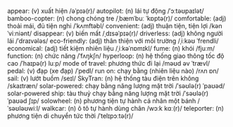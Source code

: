 appear: (v) xuất hiện /əˈpɪə(r)/
autopilot: (n) lái tự động /ˈɔːtəʊpaɪlət/
bamboo-copter: (n) chong chóng tre /ˌbæmˈbuː ˈkɒptə(r)/
comfortable: (adj) thoải mái, đủ tiện nghi /ˈkʌmftəbl/
convenient: (adj) thuận tiện, tiện lợi /kənˈviːniənt/
disappear: (v) biến mất /ˌdɪsəˈpɪə(r)/
driverless: (adj) không người lái /ˈdraɪvələs/
eco-friendly: (adj) thân thiện với môi trường /ˌiːkəʊ ˈfrendli/
economical: (adj) tiết kiệm nhiên liệu /ˌiːkəˈnɒmɪkl/
fume: (n) khói /fjuːm/
function: (n) chức năng /ˈfʌŋkʃn/
hyperloop: (n) hệ thống giao thông tốc độ cao /ˈhaɪpə(r) luːp/
mode of travel: phương thức đi lại /məʊd əv ˈtrævl/
pedal: (v) đạp (xe đạp) /ˈpedl/
run on: chạy bằng (nhiên liệu nào) /rʌn ɒn/
sail: (v) lướt buồm /seɪl/
SkyTran: (n) hệ thống tàu điện trên không /skaɪtræn/
solar-powered: chạy bằng năng lượng mặt trời /ˈsəʊlə(r) ˈpaʊəd/
solar-powered ship: tàu thuỷ chạy bằng năng lượng mặt trời /ˈsəʊlə(r) ˈpaʊəd ʃɪp/
solowheel: (n) phương tiện tự hành cá nhân một bánh /ˈsəʊləʊwiːl/
walkcar: (n) ô tô tự hành dùng chân /wɔːk kɑː(r)/
teleporter: (n) phương tiện di chuyển tức thời /ˈtelɪpɔːtə(r)/